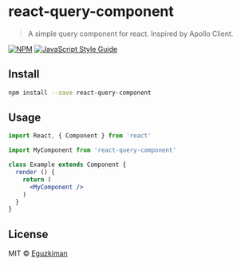 # react-query-component

> A simple query component for react. Inspired by Apollo Client.

[![NPM](https://img.shields.io/npm/v/react-query-component.svg)](https://www.npmjs.com/package/react-query-component) [![JavaScript Style Guide](https://img.shields.io/badge/code_style-standard-brightgreen.svg)](https://standardjs.com)

## Install

```bash
npm install --save react-query-component
```

## Usage

```jsx
import React, { Component } from 'react'

import MyComponent from 'react-query-component'

class Example extends Component {
  render () {
    return (
      <MyComponent />
    )
  }
}
```

## License

MIT © [Eguzkiman](https://github.com/Eguzkiman)
